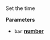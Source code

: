 <!-- Generated by documentation.js. Update this documentation by updating the source code. -->

# 

Set the time

**Parameters**

-   `bar` **[number](https://developer.mozilla.org/en-US/docs/Web/JavaScript/Reference/Global_Objects/Number)** 
